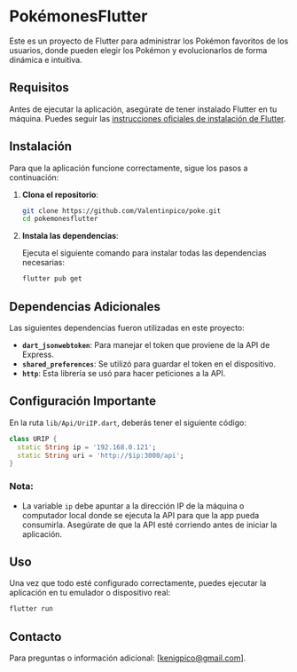# PokémonesFlutter

Este es un proyecto de Flutter para administrar los Pokémon favoritos de los usuarios, donde pueden elegir los Pokémon y evolucionarlos de forma dinámica e intuitiva.

## Requisitos

Antes de ejecutar la aplicación, asegúrate de tener instalado Flutter en tu máquina. Puedes seguir las [instrucciones oficiales de instalación de Flutter](https://flutter.dev/docs/get-started/install).

## Instalación

Para que la aplicación funcione correctamente, sigue los pasos a continuación:

1. **Clona el repositorio**:

   ```bash
   git clone https://github.com/Valentinpico/poke.git
   cd pokemonesflutter
   ```

2. **Instala las dependencias**:

   Ejecuta el siguiente comando para instalar todas las dependencias necesarias:

   ```bash
   flutter pub get
   ```

## Dependencias Adicionales

Las siguientes dependencias fueron utilizadas en este proyecto:

- **`dart_jsonwebtoken`**: Para manejar el token que proviene de la API de Express.
- **`shared_preferences`**: Se utilizó para guardar el token en el dispositivo.
- **`http`**: Esta librería se usó para hacer peticiones a la API.

## Configuración Importante

En la ruta `lib/Api/UriIP.dart`, deberás tener el siguiente código:

```dart
class URIP {
  static String ip = '192.168.0.121';
  static String uri = 'http://$ip:3000/api';
}
```

### Nota:

- La variable `ip` debe apuntar a la dirección IP de la máquina o computador local donde se ejecuta la API para que la app pueda consumirla. Asegúrate de que la API esté corriendo antes de iniciar la aplicación.

## Uso

Una vez que todo esté configurado correctamente, puedes ejecutar la aplicación en tu emulador o dispositivo real:

```bash
flutter run
```

## Contacto

Para preguntas o información adicional: [kenigpico@gmail.com].
